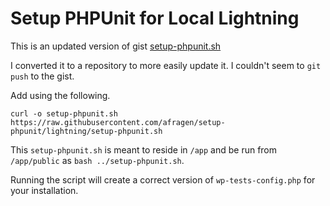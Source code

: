 # Setup PHPUnit for Local Lightning

This is an updated version of gist [setup-phpunit.sh](https://gist.github.com/keesiemeijer/a888f3d9609478b310c2d952644891ba)

I converted it to a repository to more easily update it. I couldn't seem to `git push` to the gist.

Add using the following.

`curl -o setup-phpunit.sh https://raw.githubusercontent.com/afragen/setup-phpunit/lightning/setup-phpunit.sh`

This `setup-phpunit.sh` is meant to reside in `/app` and be run from `/app/public` as `bash ../setup-phpunit.sh`.

Running the script will create a correct version of `wp-tests-config.php` for your installation.
